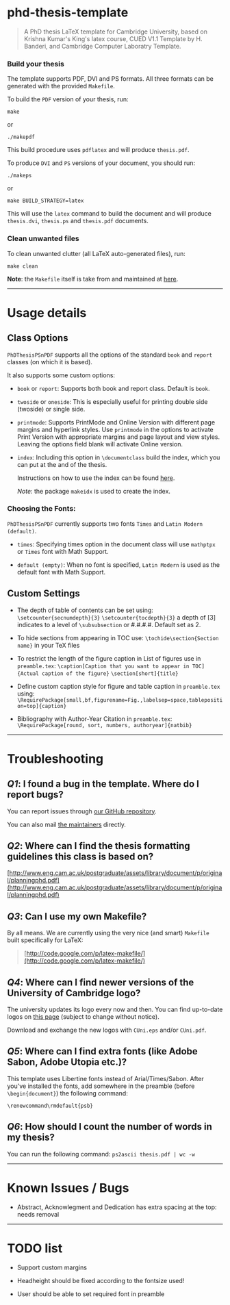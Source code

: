 phd-thesis-template
===================
> A PhD thesis LaTeX template for Cambridge University, based on Krishna Kumar's King's latex course, CUED V1.1 Template by H. Banderi, and Cambridge Computer Laboratry Template.

### Build your thesis
The template supports PDF, DVI and PS formats. All three formats can be generated
with the provided `Makefile`.

To build the `PDF` version of your thesis, run:

    make

or

    ./makepdf

This build procedure uses `pdflatex` and will produce `thesis.pdf`.

To produce `DVI` and `PS` versions of your document, you should run:

    ./makeps

or

    make BUILD_STRATEGY=latex

This will use the `latex` command to build the document and will produce
`thesis.dvi`, `thesis.ps` and `thesis.pdf` documents.

### Clean unwanted files

To clean unwanted clutter (all LaTeX auto-generated files), run:

    make clean

__Note__: the `Makefile` itself is take from and maintained at
[here](http://code.google.com/p/latex-makefile/).

-------------------------------------------------------------------------------

# Usage details

## Class Options

`PhDThesisPSnPDF` supports all the options of the standard `book` and `report` classes (on which
it is based).

It also supports some custom options:

*   `book` or `report`: Supports both book and report class. Default is `book`.

*   `twoside` or `oneside`: This is especially useful for printing double side (twoside) or single side.

*   `printmode`: Supports PrintMode and Online Version with different page margins and hyperlink styles.
    Use `printmode` in the options to activate Print Version with appropriate margins and page layout and view    styles. Leaving the options field blank will activate Online version.

*   `index`: Including this option in `\documentclass` build the index, which you can put at the and of the thesis.

    Instructions on how to use the index can be found [here](http://en.wikibooks.org/wiki/LaTeX/Indexing#Using_makeidx).

    _Note_: the package `makeidx` is used to create the index.

### Choosing the Fonts:

`PhDThesisPSnPDF` currently supports two fonts `Times` and `Latin Modern (default)`.

*   `times`: Specifying times option in the document class will use `mathptpx` or `Times` font with Math Support.

*   `default (empty)`: When no font is specified, `Latin Modern` is used as the default font with Math Support.

## Custom Settings

*   The depth of table of contents can be set using: 
		`\setcounter{secnumdepth}{3}`
		`\setcounter{tocdepth}{3}`
    a depth of [3] indicates to a level of `\subsubsection` or #.#.#.#. Default set as 2.

*   To hide sections from appearing in TOC use: `\tochide\section{Section name}` in your TeX files

*   To restrict the length of the figure caption in List of figures use in `preamble.tex`:
		`\caption[Caption that you want to appear in TOC]{Actual caption of the figure}`
		`\section[short]{title}`

*   Define custom caption style for figure and table caption in `preamble.tex` using:
		`\RequirePackage[small,bf,figurename=Fig.,labelsep=space,tableposition=top]{caption}`

*   Bibliography with Author-Year Citation in `preamble.tex`:
		`\RequirePackage[round, sort, numbers, authoryear]{natbib}`

-------------------------------------------------------------------------------

# Troubleshooting

## _Q1_: I found a bug in the template. Where do I report bugs?

You can report issues through
[our GitHub repository](https://github.com/kks32/phd-thesis-template).

You can also mail 
[the maintainers](https://github.com/kks32/phd-thesis-template/collaborators) directly.

## _Q2_: Where can I find the thesis formatting guidelines this class is based on?

[http://www.eng.cam.ac.uk/postgraduate/assets/library/document/p/original/planningphd.pdf](http://www.eng.cam.ac.uk/postgraduate/assets/library/document/p/original/planningphd.pdf)

## _Q3_: Can I use my own Makefile?

By all means. We are currently using the very nice (and smart) `Makefile` built
specifically for LaTeX:

> [http://code.google.com/p/latex-makefile/](http://code.google.com/p/latex-makefile/)


## _Q4_: Where can I find newer versions of the University of Cambridge logo?

The university updates its logo every now and then. You can find up-to-date
logos on [this page](http://www.admin.cam.ac.uk/offices/communications/services/logos/)
(subject to change without notice).

Download and exchange the new logos with `CUni.eps` and/or `CUni.pdf`.


## _Q5_: Where can I find extra fonts (like Adobe Sabon, Adobe Utopia etc.)?

This template uses Libertine fonts instead of Arial/Times/Sabon.
After you've installed the fonts, add somewhere in the preamble (before `\begin{document}`) the following command:

    \renewcommand\rmdefault{psb}

## _Q6_: How should I count the number of words in my thesis?

You can run the following command:
    `ps2ascii thesis.pdf | wc -w`

--------------------------------------------------------------------------------

# Known Issues / Bugs

*   Abstract, Acknowlegment and Dedication has extra spacing at the top: needs removal

--------------------------------------------------------------------------------

# TODO list

*   Support custom margins

*   Headheight should be fixed according to the fontsize used!

*   User should be able to set required font in preamble
